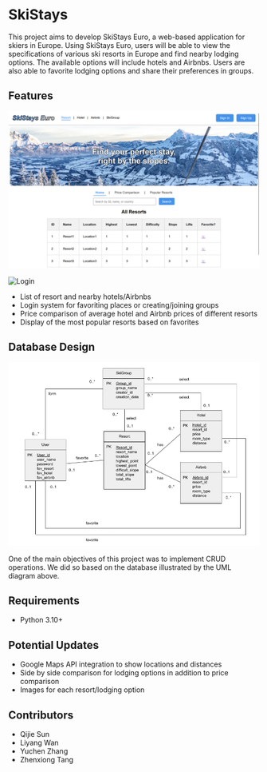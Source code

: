 # SkiStays
This project aims to develop SkiStays Euro, a web-based application for skiers in Europe.
Using SkiStays Euro, users will be able to view the specifications of various ski resorts in 
Europe and find nearby lodging options. The available options will include hotels and Airbnbs. 
Users are also able to favorite lodging options and share their preferences in groups.

## Features
![Homepage](https://github.com/Qijie-Sun/SkiStays/blob/main/static/images/homepage.png)

![Login](https://github.com/Qijie-Sun/SkiStays/blob/main/static/images/login.png)

- List of resort and nearby hotels/Airbnbs
- Login system for favoriting places or creating/joining groups
- Price comparison of average hotel and Airbnb prices of different resorts
- Display of the most popular resorts based on favorites

## Database Design
![UML](https://github.com/Qijie-Sun/SkiStays/blob/main/static/images/UML.png)

One of the main objectives of this project was to implement CRUD operations. We did so based on the
database illustrated by the UML diagram above.

## Requirements
- Python 3.10+

## Potential Updates
- Google Maps API integration to show locations and distances
- Side by side comparison for lodging options in addition to price comparison
- Images for each resort/lodging option

## Contributors
- Qijie Sun
- Liyang Wan
- Yuchen Zhang
- Zhenxiong Tang

